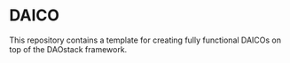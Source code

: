 # DAICO
This repository contains a template for creating fully functional DAICOs on top of the DAOstack framework.
